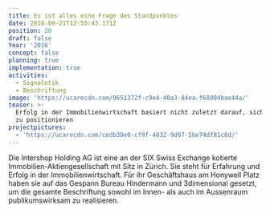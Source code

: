 ```yaml
---
title: Es ist alles eine Frage des Standpunktes
date: 2018-09-21T12:55:43.171Z
position: 20
draft: false
Year: '2016'
concept: false
planning: true
implementation: true
activities:
  - Signaletik
  - Beschriftung
image: 'https://ucarecdn.com/0651372f-c9e4-40a3-84ea-f68804bae44a/'
teaser: >-
  Erfolg in der Immobilienwirtschaft basiert nicht zuletzt darauf, sich richtig
  zu positionieren
projectpictures:
  - 'https://ucarecdn.com/cedb30e0-cf9f-4832-9d07-5be74df81c8d/'
---
```

Die Intershop Holding AG ist eine an der SIX Swiss Exchange kotierte Immobilien-Aktiengesellschaft mit Sitz in Zürich. Sie steht für Erfahrung und Erfolg in der Immobilienwirtschaft. Für ihr Geschäftshaus am Honywell Platz haben sie auf das Gespann Bureau Hindermann und 3dimensional gesetzt, um die gesamte Beschriftung sowohl im Innen- als auch im Aussenraum publikumswirksam zu realisieren.
